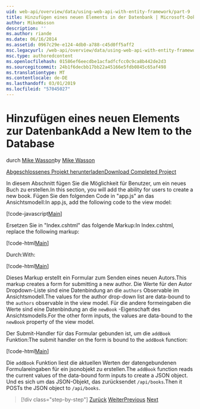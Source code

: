 ```yaml
---
uid: web-api/overview/data/using-web-api-with-entity-framework/part-9
title: Hinzufügen eines neuen Elements in der Datenbank | Microsoft-Dokumentation
author: MikeWasson
description: ''
ms.author: riande
ms.date: 06/16/2014
ms.assetid: 0967c29e-e124-4db0-a788-c45d0ff5aff2
msc.legacyurl: /web-api/overview/data/using-web-api-with-entity-framework/part-9
msc.type: authoredcontent
ms.openlocfilehash: 01586ef6eecdbe1acfadfcfcc0c9ca8b442de2d3
ms.sourcegitcommit: 24b1f6decbb17bb22a45166e5fdb0845c65af498
ms.translationtype: MT
ms.contentlocale: de-DE
ms.lasthandoff: 03/01/2019
ms.locfileid: "57045027"
---
```

<a name="add-a-new-item-to-the-database"></a><span data-ttu-id="6f869-102">Hinzufügen eines neuen Elements zur Datenbank</span><span class="sxs-lookup"><span data-stu-id="6f869-102">Add a New Item to the Database</span></span>
====================
<span data-ttu-id="6f869-103">durch [Mike Wasson](https://github.com/MikeWasson)</span><span class="sxs-lookup"><span data-stu-id="6f869-103">by [Mike Wasson](https://github.com/MikeWasson)</span></span>

[<span data-ttu-id="6f869-104">Abgeschlossenes Projekt herunterladen</span><span class="sxs-lookup"><span data-stu-id="6f869-104">Download Completed Project</span></span>](https://github.com/MikeWasson/BookService)

<span data-ttu-id="6f869-105">In diesem Abschnitt fügen Sie die Möglichkeit für Benutzer, um ein neues Buch zu erstellen.</span><span class="sxs-lookup"><span data-stu-id="6f869-105">In this section, you will add the ability for users to create a new book.</span></span> <span data-ttu-id="6f869-106">Fügen Sie den folgenden Code in "app.js" an das Ansichtsmodell:</span><span class="sxs-lookup"><span data-stu-id="6f869-106">In app.js, add the following code to the view model:</span></span>

[!code-javascript[Main](part-9/samples/sample1.js)]

<span data-ttu-id="6f869-107">Ersetzen Sie in "Index.cshtml" das folgende Markup:</span><span class="sxs-lookup"><span data-stu-id="6f869-107">In Index.cshtml, replace the following markup:</span></span>

[!code-html[Main](part-9/samples/sample2.html)]

<span data-ttu-id="6f869-108">Durch:</span><span class="sxs-lookup"><span data-stu-id="6f869-108">With:</span></span>

[!code-html[Main](part-9/samples/sample3.html)]

<span data-ttu-id="6f869-109">Dieses Markup erstellt ein Formular zum Senden eines neuen Autors.</span><span class="sxs-lookup"><span data-stu-id="6f869-109">This markup creates a form for submitting a new author.</span></span> <span data-ttu-id="6f869-110">Die Werte für den Autor Dropdown-Liste sind eine Datenbindung an die `authors` Observable im Ansichtsmodell.</span><span class="sxs-lookup"><span data-stu-id="6f869-110">The values for the author drop-down list are data-bound to the `authors` observable in the view model.</span></span> <span data-ttu-id="6f869-111">Für die andere formeingaben die Werte sind eine Datenbindung an die `newBook` -Eigenschaft des Ansichtsmodells.</span><span class="sxs-lookup"><span data-stu-id="6f869-111">For the other form inputs, the values are data-bound to the `newBook` property of the view model.</span></span>

<span data-ttu-id="6f869-112">Der Submit-Handler für das Formular gebunden ist, um die `addBook` Funktion:</span><span class="sxs-lookup"><span data-stu-id="6f869-112">The submit handler on the form is bound to the `addBook` function:</span></span>

[!code-html[Main](part-9/samples/sample4.html)]

<span data-ttu-id="6f869-113">Die `addBook` Funktion liest die aktuellen Werten der datengebundenen Formulareingaben für ein jsonobjekt zu erstellen.</span><span class="sxs-lookup"><span data-stu-id="6f869-113">The `addBook` function reads the current values of the data-bound form inputs to create a JSON object.</span></span> <span data-ttu-id="6f869-114">Und es sich um das JSON-Objekt, das zurücksendet `/api/books`.</span><span class="sxs-lookup"><span data-stu-id="6f869-114">Then it POSTs the JSON object to `/api/books`.</span></span>

> [!div class="step-by-step"]
> <span data-ttu-id="6f869-115">[Zurück](part-8.md)
> [Weiter](part-10.md)</span><span class="sxs-lookup"><span data-stu-id="6f869-115">[Previous](part-8.md)
[Next](part-10.md)</span></span>
